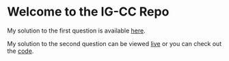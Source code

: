 # Welcome to the IG-CC Repo
My solution to the first question is available [here](https://github.com/srac1777/IG-CC/blob/master/MultipyMe.js).

My solution to the second question can be viewed [live](https://srac1777.github.io/IG-CC/) or you can check out the [code](https://github.com/srac1777/IG-CC/tree/master/CountDownClock).